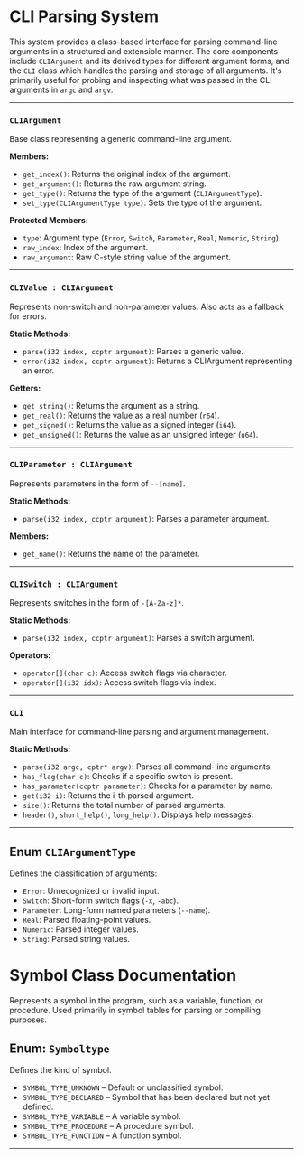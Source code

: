 # CLI Parsing System

This system provides a class-based interface for parsing command-line arguments in a structured and extensible manner. 
The core components include `CLIArgument` and its derived types for different argument forms, and the `CLI` class which 
handles the parsing and storage of all arguments. It's primarily useful for probing and inspecting
what was passed in the CLI arguments in `argc` and `argv`.

---


### `CLIArgument`
Base class representing a generic command-line argument.

**Members:**
- `get_index()`: Returns the original index of the argument.
- `get_argument()`: Returns the raw argument string.
- `get_type()`: Returns the type of the argument (`CLIArgumentType`).
- `set_type(CLIArgumentType type)`: Sets the type of the argument.

**Protected Members:**
- `type`: Argument type (`Error`, `Switch`, `Parameter`, `Real`, `Numeric`, `String`).
- `raw_index`: Index of the argument.
- `raw_argument`: Raw C-style string value of the argument.

---

### `CLIValue : CLIArgument`
Represents non-switch and non-parameter values. Also acts as a fallback for errors.

**Static Methods:**
- `parse(i32 index, ccptr argument)`: Parses a generic value.
- `error(i32 index, ccptr argument)`: Returns a CLIArgument representing an error.

**Getters:**
- `get_string()`: Returns the argument as a string.
- `get_real()`: Returns the value as a real number (`r64`).
- `get_signed()`: Returns the value as a signed integer (`i64`).
- `get_unsigned()`: Returns the value as an unsigned integer (`u64`).

---

### `CLIParameter : CLIArgument`
Represents parameters in the form of `--[name]`.

**Static Methods:**
- `parse(i32 index, ccptr argument)`: Parses a parameter argument.

**Members:**
- `get_name()`: Returns the name of the parameter.

---

### `CLISwitch : CLIArgument`
Represents switches in the form of `-[A-Za-z]*`.

**Static Methods:**
- `parse(i32 index, ccptr argument)`: Parses a switch argument.

**Operators:**
- `operator[](char c)`: Access switch flags via character.
- `operator[](i32 idx)`: Access switch flags via index.

---

### `CLI`
Main interface for command-line parsing and argument management.

**Static Methods:**
- `parse(i32 argc, cptr* argv)`: Parses all command-line arguments.
- `has_flag(char c)`: Checks if a specific switch is present.
- `has_parameter(ccptr parameter)`: Checks for a parameter by name.
- `get(i32 i)`: Returns the i-th parsed argument.
- `size()`: Returns the total number of parsed arguments.
- `header()`, `short_help()`, `long_help()`: Displays help messages.

---

## Enum `CLIArgumentType`
Defines the classification of arguments:
- `Error`: Unrecognized or invalid input.
- `Switch`: Short-form switch flags (`-x`, `-abc`).
- `Parameter`: Long-form named parameters (`--name`).
- `Real`: Parsed floating-point values.
- `Numeric`: Parsed integer values.
- `String`: Parsed string values.

# Symbol Class Documentation

Represents a symbol in the program, such as a variable, function, or procedure. Used primarily in symbol tables for parsing or compiling purposes.

## Enum: `Symboltype`

Defines the kind of symbol.

- `SYMBOL_TYPE_UNKNOWN` – Default or unclassified symbol.
- `SYMBOL_TYPE_DECLARED` – Symbol that has been declared but not yet defined.
- `SYMBOL_TYPE_VARIABLE` – A variable symbol.
- `SYMBOL_TYPE_PROCEDURE` – A procedure symbol.
- `SYMBOL_TYPE_FUNCTION` – A function symbol.

---

